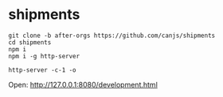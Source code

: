 # shipments


```
git clone -b after-orgs https://github.com/canjs/shipments
cd shipments
npm i
npm i -g http-server

http-server -c-1 -o
```

Open: http://127.0.0.1:8080/development.html
